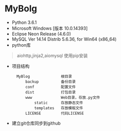 # MyBolg 
* Python 3.6.1
* Microsoft Windows [版本 10.0.14393]
* Eclipse Neon Release (4.6.0) 
* MySQL  Ver 14.14 Distrib 5.6.36, for Win64 (x86_64)  
* python库
> aiohttp,jinja2,aiomysql 使用pip安装
* 项目结构

        MyBlog              根目录
            backup          备份目录
            conf            配置文件
            dist            打包目录
            www             Web目录，存放.py文件
                static      存放静态文件
                templates   存放模板文件
            LICENSE         代码LICENSE
        
        
* 建立git仓库同步到github

